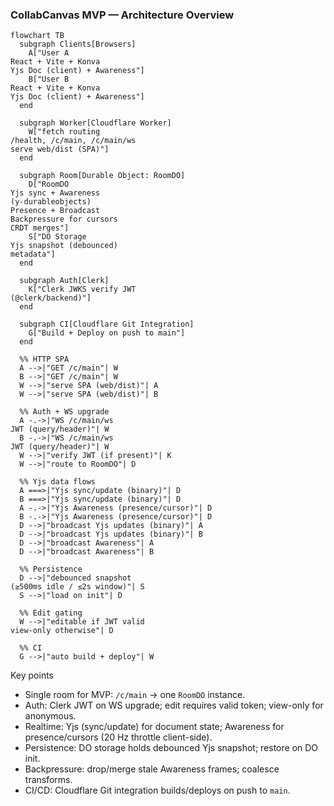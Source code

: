 ### CollabCanvas MVP — Architecture Overview

```mermaid
flowchart TB
  subgraph Clients[Browsers]
    A["User A
React + Vite + Konva
Yjs Doc (client) + Awareness"]
    B["User B
React + Vite + Konva
Yjs Doc (client) + Awareness"]
  end

  subgraph Worker[Cloudflare Worker]
    W["fetch routing
/health, /c/main, /c/main/ws
serve web/dist (SPA)"]
  end

  subgraph Room[Durable Object: RoomDO]
    D["RoomDO
Yjs sync + Awareness
(y-durableobjects)
Presence + Broadcast
Backpressure for cursors
CRDT merges"]
    S["DO Storage
Yjs snapshot (debounced)
metadata"]
  end

  subgraph Auth[Clerk]
    K["Clerk JWKS verify JWT
(@clerk/backend)"]
  end

  subgraph CI[Cloudflare Git Integration]
    G["Build + Deploy on push to main"]
  end

  %% HTTP SPA
  A -->|"GET /c/main"| W
  B -->|"GET /c/main"| W
  W -->|"serve SPA (web/dist)"| A
  W -->|"serve SPA (web/dist)"| B

  %% Auth + WS upgrade
  A -.->|"WS /c/main/ws
JWT (query/header)"| W
  B -.->|"WS /c/main/ws
JWT (query/header)"| W
  W -->|"verify JWT (if present)"| K
  W -->|"route to RoomDO"| D

  %% Yjs data flows
  A ===>|"Yjs sync/update (binary)"| D
  B ===>|"Yjs sync/update (binary)"| D
  A -.->|"Yjs Awareness (presence/cursor)"| D
  B -.->|"Yjs Awareness (presence/cursor)"| D
  D -->|"broadcast Yjs updates (binary)"| A
  D -->|"broadcast Yjs updates (binary)"| B
  D -->|"broadcast Awareness"| A
  D -->|"broadcast Awareness"| B

  %% Persistence
  D -->|"debounced snapshot
(≥500ms idle / ≤2s window)"| S
  S -->|"load on init"| D

  %% Edit gating
  W -->|"editable if JWT valid
view-only otherwise"| D

  %% CI
  G -->|"auto build + deploy"| W
```

Key points
- Single room for MVP: `/c/main` → one `RoomDO` instance.
- Auth: Clerk JWT on WS upgrade; edit requires valid token; view-only for anonymous.
- Realtime: Yjs (sync/update) for document state; Awareness for presence/cursors (20 Hz throttle client-side).
- Persistence: DO storage holds debounced Yjs snapshot; restore on DO init.
- Backpressure: drop/merge stale Awareness frames; coalesce transforms.
- CI/CD: Cloudflare Git integration builds/deploys on push to `main`.

